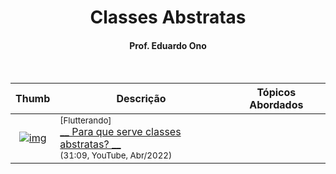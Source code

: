 <h1 align="center">Classes Abstratas</h1>

<h4 align="center">Prof. Eduardo Ono</h4>

&nbsp;

| Thumb | Descrição | Tópicos Abordados |
| :-: | --- | --- |
| [![img](https://img.youtube.com/vi/nZov6ztrocc/default.jpg)](https://www.youtube.com/watch?v=nZov6ztrocc) | <sup>[Flutterando]</sup><br>[__ Para que serve classes abstratas? __](https://www.youtube.com/watch?v=nZov6ztrocc)<br><sub>(31:09, YouTube, Abr/2022)</sub> | 

&nbsp;
